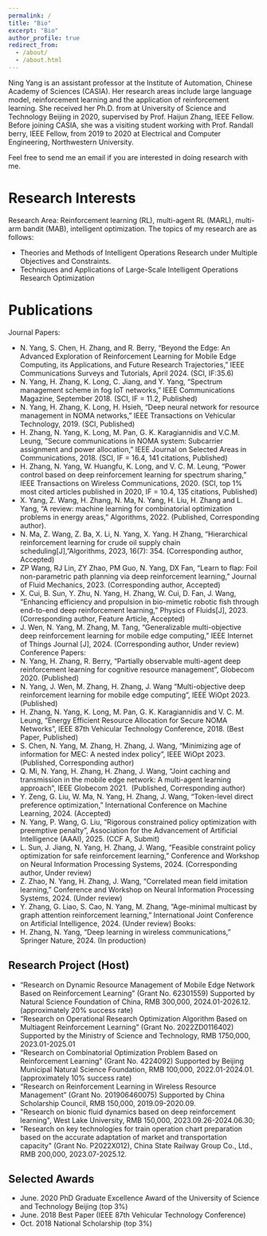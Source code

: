 ```yaml
---
permalink: /
title: "Bio"
excerpt: "Bio"
author_profile: true
redirect_from: 
  - /about/
  - /about.html
---
```


Ning Yang is an assistant professor at the Institute of Automation, Chinese Academy of Sciences (CASIA). Her research areas include large language model, reinforcement learning and the application of reinforcement learning. She received her Ph.D. from at University of Science and Technology Beijing in 2020, supervised by Prof. Haijun Zhang, IEEE Fellow. Before joining CASIA, she was a visiting student working with Prof. Randall berry, IEEE Fellow, from 2019 to 2020 at Electrical and Computer Engineering, Northwestern University.

Feel free to send me an email if you are interested in doing research with me.

Research Interests
======
Research Area: Reinforcement learning (RL), multi-agent RL (MARL), multi-arm bandit (MAB), intelligent optimization.
The topics of my research are as follows:
- Theories and Methods of Intelligent Operations Research under Multiple Objectives and Constraints.
- Techniques and Applications of Large-Scale Intelligent Operations Research Optimization

Publications
======
Journal Papers:
- N. Yang, S. Chen, H. Zhang, and R. Berry, “Beyond the Edge: An Advanced Exploration of Reinforcement Learning for Mobile Edge Computing, its Applications, and Future Research Trajectories,” IEEE Communications Surveys and Tutorials, April 2024. (SCI, IF:35.6)
- N. Yang, H. Zhang, K. Long, C. Jiang, and Y. Yang, “Spectrum management scheme in fog IoT networks,” IEEE Communications Magazine, September 2018. (SCI, IF = 11.2, Published)
- N. Yang, H. Zhang, K. Long, H. Hsieh, “Deep neural network for resource management in NOMA networks,” IEEE Transactions on Vehicular Technology, 2019. (SCI, Published)
- H. Zhang, N. Yang, K. Long, M. Pan, G. K. Karagiannidis and V.C.M. Leung, “Secure communications in NOMA system: Subcarrier assignment and power allocation,” IEEE Journal on Selected Areas in Communications, 2018. (SCI, IF = 16.4, 141 citations, Published)
- H. Zhang, N. Yang, W. Huangfu, K. Long, and V. C. M. Leung, “Power control based on deep reinforcement learning for spectrum sharing,” IEEE Transactions on Wireless Communications, 2020. (SCI, top 1% most cited articles published in 2020, IF = 10.4, 135 citations, Published)
- X. Yang, Z. Wang, H. Zhang, N. Ma, N. Yang, H. Liu, H. Zhang and L. Yang, “A review: machine learning for combinatorial optimization problems in energy areas,” Algorithms, 2022. (Published, Corresponding author).
- N. Ma, Z. Wang, Z. Ba, X. Li, N. Yang, X. Yang. H Zhang, “Hierarchical reinforcement learning for crude oil supply chain scheduling[J],”Algorithms, 2023, 16(7): 354. (Corresponding author, Accepted)
- ZP Wang, RJ Lin, ZY Zhao, PM Guo, N. Yang, DX Fan, “Learn to flap: Foil non-parametric path planning via deep reinforcement learning,” Journal of Fluid Mechanics, 2023. (Corresponding author, Accepted)
- X. Cui, B. Sun, Y. Zhu, N. Yang, H. Zhang, W. Cui, D. Fan, J. Wang, “Enhancing efficiency and propulsion in bio-mimetic robotic fish through end-to-end deep reinforcement learning,” Physics of Fluids[J], 2023. (Corresponding author, Feature Article, Accepted)
- J. Wen, N. Yang, M. Zhang, M. Tang, “Generalizable multi-objective deep reinforcement learning for mobile edge computing,” IEEE Internet of Things Journal [J], 2024. (Corresponding author, Under review)
Conference Papers:
- N. Yang, H. Zhang, R. Berry, “Partially observable multi-agent deep reinforcement learning for cognitive resource management”, Globecom 2020. (Published)
- N. Yang, J. Wen, M. Zhang, H. Zhang, J. Wang “Multi-objective deep reinforcement learning for mobile edge computing”, IEEE WiOpt 2023. (Published) 
- H. Zhang, N. Yang, K. Long, M. Pan, G. K. Karagiannidis and V. C. M. Leung, “Energy Efficient Resource Allocation for Secure NOMA Networks”, IEEE 87th Vehicular Technology Conference, 2018. (Best Paper, Published)
- S. Chen, N. Yang, M. Zhang, H. Zhang, J. Wang, “Minimizing age of information for MEC: A nested index policy”, IEEE WiOpt 2023. (Published, Corresponding author)
- Q. Mi, N. Yang, H. Zhang, H. Zhang, J. Wang, “Joint caching and transmission in the mobile edge network: A multi-agent learning approach”, IEEE Globecom 2021.  (Published, Corresponding author)
- Y. Zeng, G. Liu, W. Ma, N. Yang, H. Zhang, J. Wang, “Token-level direct preference optimization,” International Conference on Machine Learning, 2024. (Accepted)
- N. Yang, P. Wang, G. Liu, “Rigorous constrained policy optimization with preemptive penalty”, Association for the Advancement of Artificial Intelligence (AAAI), 2025. (CCF A, Submit)
- L. Sun, J. Jiang, N. Yang, H. Zhang, J. Wang, “Feasible constraint policy optimization for safe reinforcement learning,” Conference and Workshop on Neural Information Processing Systems, 2024. (Corresponding author, Under review)
- Z. Zhao, N. Yang, H. Zhang, J. Wang, “Correlated mean field imitation learning,” Conference and Workshop on Neural Information Processing Systems, 2024. (Under review)
- Y. Zhang, G. Liao, S. Cao, N. Yang, M. Zhang, “Age-minimal multicast by graph attention reinforcement learning,” International Joint Conference on Artificial Intelligence, 2024. (Under review)
Books:
- H. Zhang, N. Yang, “Deep learning in wireless communications,” Springer Nature, 2024. (In production)

Research Project (Host)  
------
- “Research on Dynamic Resource Management of Mobile Edge Network Based on Reinforcement Learning” (Grant No. 62301559) Supported by Natural Science Foundation of China, RMB 300,000, 2024.01-2026.12. (approximately 20% success rate)
- “Research on Operational Research Optimization Algorithm Based on Multiagent Reinforcement Learning” (Grant No. 2022ZD0116402) Supported by the Ministry of Science and Technology, RMB 1750,000, 2023.01-2025.01
- “Research on Combinatorial Optimization Problem Based on Reinforcement Learning” (Grant No. 4224092) Supported by Beijing Municipal Natural Science Foundation, RMB 100,000, 2022.01-2024.01. (approximately 10% success rate)
- “Research on Reinforcement Learning in Wireless Resource Management” (Grant No. 201906460075) Supported by China Scholarship Council, RMB 150,000, 2019.09-2020.09.
- "Research on bionic fluid dynamics based on deep reinforcement learning", West Lake University, RMB 150,000, 2023.09.26-2024.06.30;
- "Research on key technologies for train operation chart preparation based on the accurate adaptation of market and transportation capacity" (Grant No. P2022X012), China State Railway Group Co., Ltd., RMB 200,000, 2023.07-2025.12.

Selected Awards  
------
- June. 2020 PhD Graduate Excellence Award of the University of Science and Technology Beijing (top 3%)
- June. 2018 Best Paper (IEEE 87th Vehicular Technology Conference)
- Oct. 2018 National Scholarship (top 3%)
